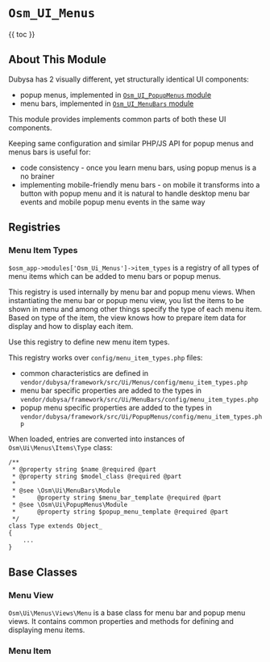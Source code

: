 # `Osm_UI_Menus` #

{{ toc }}

## About This Module ##

Dubysa has 2 visually different, yet structurally identical UI components:

* popup menus, implemented in [`Osm_UI_PopupMenus` module](Osm_UI_PopupMenus.html)
* menu bars, implemented in [`Osm_UI_MenuBars` module](Osm_UI_MenuBars.html)

This module provides implements common parts of both these UI components.

Keeping same configuration and similar PHP/JS API for popup menus and menus bars is useful for:

* code consistency - once you learn menu bars, using popup menus is a no brainer
* implementing mobile-friendly menu bars - on mobile it transforms into a button with popup menu and it is natural to handle desktop menu bar events and mobile popup menu events in the same way

## Registries ##

### Menu Item Types ###

`$osm_app->modules['Osm_Ui_Menus']->item_types` is a registry of all types of menu items which can be added to menu bars or popup menus.

This registry is used internally by menu bar and popup menu views. When instantiating the menu bar or popup menu view, you list the items to be shown in menu and among other things specify the type of each menu item. Based on type of the item, the view knows how to prepare item data for display and how to display each item.

Use this registry to define new menu item types.

This registry works over `config/menu_item_types.php` files:

* common characteristics are defined in `vendor/dubysa/framework/src/Ui/Menus/config/menu_item_types.php`
* menu bar specific properties are added to the types in `vendor/dubysa/framework/src/Ui/MenuBars/config/menu_item_types.php`
* popup menu specific properties are added to the types in `vendor/dubysa/framework/src/Ui/PopupMenus/config/menu_item_types.php`

When loaded, entries are converted into instances of `Osm\Ui\Menus\Items\Type` class:

	/**
	 * @property string $name @required @part
	 * @property string $model_class @required @part
	 *
	 * @see \Osm\Ui\MenuBars\Module
	 *      @property string $menu_bar_template @required @part
	 * @see \Osm\Ui\PopupMenus\Module
	 *      @property string $popup_menu_template @required @part
	 */
	class Type extends Object_
	{
		...
	}

## Base Classes ##

### Menu View ###

`Osm\Ui\Menus\Views\Menu` is a base class for menu bar and popup menu views. It contains common properties and methods for defining and displaying menu items.



### Menu Item ###

